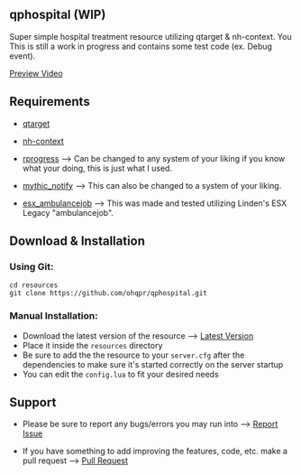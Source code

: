 ## qphospital (WIP)

Super simple hospital treatment resource utilizing qtarget & nh-context. You This is still a work in progress and contains some test code (ex. Debug event).

[Preview Video](https://www.youtube.com/watch?v=0P8G-Oqh1WM)

## Requirements

- [qtarget](https://github.com/overextended/qtarget)

- [nh-context](https://github.com/nighmares/nh-context)

- [rprogress](https://github.com/Mobius1/rprogress) --> Can be changed to any system of your liking if you know what your doing, this is just what I used.

- [mythic_notify](https://github.com/wowpanda/mythic_notify) --> This can also be changed to a system of your liking.

- [esx_ambulancejob](https://github.com/overextended/esx-legacy/tree/main/%5Besx_addons%5D/esx_ambulancejob) --> This was made and tested utilizing Linden's ESX Legacy "ambulancejob".

## Download & Installation


### Using Git:
```
cd resources
git clone https://github.com/ohqpr/qphospital.git
```

### Manual Installation:
- Download the latest version of the resource --> [Latest Version](https://github.com/ohqpr/qphospital)
- Place it inside the `resources` directory
- Be sure to add the the resource to your `server.cfg` after the dependencies to make sure it's started correctly on the server startup
- You can edit the `config.lua` to fit your desired needs

## Support

- Please be sure to report any bugs/errors you may run into --> [Report Issue](https://github.com/ohqpr/qphospital/issues/new)

- If you have something to add improving the features, code, etc. make a pull request --> [Pull Request](https://github.com/ohqpr/qphospital/pulls)
